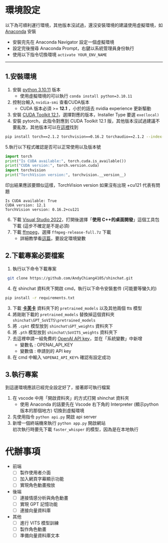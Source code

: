 # 環境設定
以下為可順利運行環境，其他版本沒試過，還沒安裝環境的建議使用虛擬環境，如 [Anaconda](https://www.anaconda.com/download) 安裝
  - 安裝完先在 Anaconda Navigator 設定一個虛擬環境
  - 設定完後搜尋 Anaconda Prompt，右鍵以系統管理員身份執行
  - 使用以下指令切換環境 `activate YOUR_ENV_NAME`
---
## 1.安裝環境
1. 安裝 [python 3.10.11](https://www.python.org/downloads/release/python-31011/) 版本 
    - 使用虛擬環境的可以執行 `conda install python=3.10.11` 
2. 控制台輸入 `nvidia-smi` 查看CUDA版本
    - CUDA 版本必須 >= **12.1** ，小於的話去 nvidia experience 更新驅動
3. 安裝 [CUDA Toolkit 12.1](https://developer.nvidia.com/cuda-12-1-0-download-archive?target_os=Windows&target_arch=x86_64&target_version=11&target_type=exe_local)，選擇對應的版本，Installer Type 要選 `exe(local)`
4. 安裝 pytorch，此指令對應到 CUDA Toolkit 12.1 版，其他版本沒試過建議不要亂改，其他版本可以在[這裡](https://pytorch.org/get-started/previous-versions/)找到
```bash
pip install torch==2.1.2 torchvision==0.16.2 torchaudio==2.1.2 --index-url https://download.pytorch.org/whl/cu121
```
5.執行以下程式確認是否可以正常使用以及版本號
```python
import torch
print("Is CUDA available:", torch.cuda.is_available())
print("CUDA version:", torch.version.cuda)
import torchvision
print("TorchVision version:", torchvision.__version__)
```
印出結果應該要類似這樣，TorchVision version 如果沒有出現 +cu121 代表有問題
```
Is CUDA available: True
CUDA version: 12.1
TorchVision version: 0.16.2+cu121
```
6. 下載 [Visual Studio 2022](https://visualstudio.microsoft.com/zh-hant/)，打開後選擇「**使用 C++的桌面開發**」這個工具包下載 (這步不確定是不是必須)
7. 下載 [ffmpeg](https://www.gyan.dev/ffmpeg/builds/#release-builds)，選擇 `ffmpeg-release-full.7z` 下載
    - 詳細教學看[這篇](https://vocus.cc/article/64701a2cfd897800014daed0)，要設定環境變數

 ## 2.下載專案必要檔案
 1. 執行以下命令下載專案
```bash
 git clone https://github.com/AndyChiang4105/shinchat.git
```
 4. 在 shinchat 資料夾下開啟 cmd，執行以下命令安裝套件 (可能要等蠻久的)
```bash
pip install -r requirements.txt
```
3. 下載 [**卡芙卡**](https://soochowmss-my.sharepoint.com/personal/10156215_mss_scu_edu_tw/_layouts/15/onedrive.aspx?id=%2Fpersonal%2F10156215%5Fmss%5Fscu%5Fedu%5Ftw%2FDocuments%2F%E8%A0%9F%E7%AD%86%E5%B0%8F%E6%96%B0&ga=1) 資料夾下的 `pretrained_models` 以及其他兩個 tts 模型
4. 將剛剛下載的 `pretrained_models` 替換掉這個資料夾 `shinchat\GPT_SoVITS\pretrained_models`
5. 將 `.cpkt` 模型放到 `shinchat\GPT_weights` 資料夾下
6. 將 `.pth` 模型放到 `shinchat\SoVITS_weights` 資料夾下
7. 去這裡申請一組免費的 [OpenAI API key](https://github.com/chatanywhere/GPT_API_free)，並在「系統變數」中新增
    - 變數名 : OPENAI_API_KEY
    - 變數值 : 申請到的 API key
8. 在 cmd 中輸入 `%OPENAI_API_KEY%` 確認有設定成功

## 3.執行專案
到這邊環境應該已經完全設定好了，接著即可執行檔案
1. 在 vscode 中用「開啟資料夾」的方式打開 shinchat 資料夾
    - 使用 Anaconda 的話要先在 Vscode 右下角的 Interpreter (顯示python版本的那個地方) 切換到虛擬環境
2. 先使用指令 `python api.py` 開啟 api server
3. 新增一個終端機來執行 `python app.py` 開啟網站  
初次執行時要先下載 `faster_whisper` 的模型，因為是在本地執行

# 代辦事項
- 前端
  - [ ] 製作使用者介面
  - [ ] 加入網頁字幕顯示功能
  - [ ] 實現角色動畫撥放
- 後端
  - [ ] 連接情感分析與角色動畫
  - [ ] 實現 GPT 記憶功能
  - [ ] 連接向量資料庫
- 其他
  - [ ] 進行 VITS 模型訓練
  - [ ] 製作角色動畫
  - [ ] 準備向量資料庫文本
